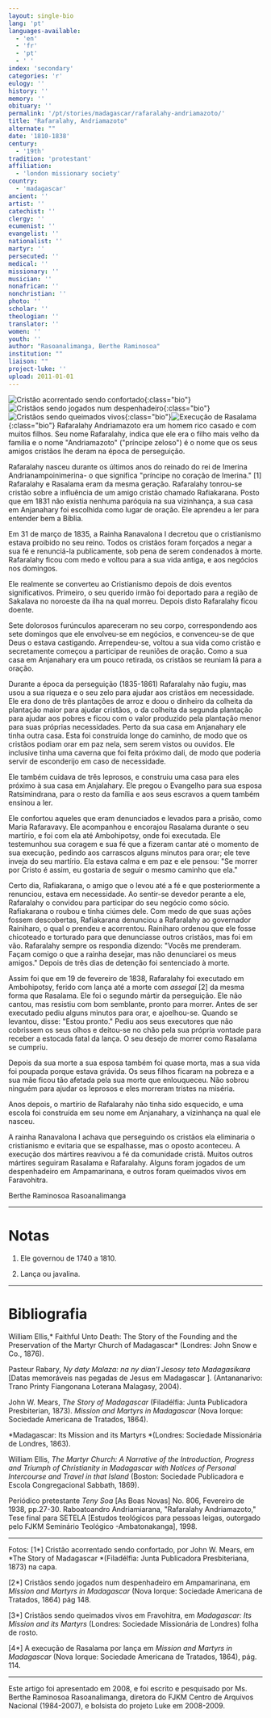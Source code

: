 ```yaml
---
layout: single-bio
lang: 'pt'
languages-available:
  - 'en'
  - 'fr'
  - 'pt'
  - ' '
index: 'secondary'
categories: 'r'
eulogy: ''
history: ''
memory: ''
obituary: ''
permalink: '/pt/stories/madagascar/rafaralahy-andriamazoto/'
title: "Rafaralahy, Andriamazoto"
alternate: ""
date: '1810-1838'
century:
  - '19th'
tradition: 'protestant'
affiliation:
  - 'london missionary society'
country:
  - 'madagascar'
ancient: ''
artist: ''
catechist: ''
clergy: ''
ecumenist: ''
evangelist: ''
nationalist: ''
martyr: ''
persecuted: ''
medical: ''
missionary: ''
musician: ''
nonafrican: ''
nonchristian: ''
photo: ''
scholar: ''
theologian: ''
translator: ''
women: ''
youth: ''
author: "Rasoanalimanga, Berthe Raminosoa"
institution: ""
liaison: ""
project-luke: ''
upload: 2011-01-01
---
```


![Cristão acorrentado sendo confortado](/images/bio-pics/madagascar/rafaralahy-andriamazoto/consolation-small.jpg){:class="bio"}![Cristãos sendo jogados num despenhadeiro](/images/bio-pics/madagascar/rafaralahy-andriamazoto/chretiens-precipites-small.jpg){:class="bio"}![Cristãos sendo queimados vivos](/images/bio-pics/madagascar/rafaralahy-andriamazoto/chretiens-brules-vifs.jpg){:class="bio"}![Execução de Rasalama](/images/bio-pics/madagascar/rafaralahy-andriamazoto/mortdeRasalama-small.jpg){:class="bio"} Rafaralahy Andriamazoto era um homem rico casado e com muitos filhos. Seu nome Rafaralahy, indica que ele era o filho mais velho da família e o nome "Andriamazoto" ("príncipe zeloso") é o nome que os seus amigos cristãos lhe deram na época de perseguição.

Rafaralahy nasceu durante os últimos anos do reinado do rei de Imerina Andrianampoinimerina- o que significa "príncipe no coração de Imerina." [1] Rafaralahy e Rasalama eram da mesma geração. Rafaralahy tonrou-se cristão sobre a influência de um amigo cristão chamado Rafiakarana. Posto que em  1831 não existia nenhuma paróquia na sua vizinhança, a sua casa em Anjanahary foi escolhida como lugar de oração. Ele aprendeu a ler para entender bem a Bíblia.

Em 31 de março de 1835, a Rainha Ranavalona I decretou que o cristianismo estava proibido no seu reino. Todos os cristãos foram forçados a negar a sua fé e renunciá-la publicamente, sob pena de serem condenados à morte. Rafaralahy ficou com medo e voltou para a sua vida antiga, e aos negócios nos domingos.

Ele realmente se converteu ao Cristianismo depois de dois eventos significativos. Primeiro, o seu querido irmão foi deportado para a região de Sakalava no noroeste da ilha na qual morreu. Depois disto Rafaralahy ficou doente.

Sete dolorosos furúnculos apareceram no seu corpo, correspondendo aos sete domingos que ele envolveu-se em negócios, e convenceu-se de que Deus o estava castigando. Arrependeu-se, voltou a sua vida como cristão e secretamente começou a participar de reuniões de oração. Como a sua casa em Anjanahary era um pouco retirada, os cristãos se reuniam lá para a oração.

Durante a época da perseguição (1835-1861) Rafaralahy não fugiu, mas usou a sua riqueza e o seu zelo para ajudar aos cristãos em necessidade. Ele era dono de três plantações de arroz e doou o dinheiro da colheita da plantação maior para ajudar cristãos, o da colheita da segunda plantação para ajudar aos pobres e ficou com o valor produzido pela plantação menor para suas próprias necessidades. Perto da sua casa em Anjanahary ele tinha outra casa. Esta foi construída longe do caminho, de modo que os cristãos podiam orar em paz nela, sem serem vistos ou ouvidos. Ele inclusive tinha uma caverna que foi feita próximo dali, de modo que poderia servir de esconderijo em caso de necessidade.

Ele também cuidava de três leprosos, e construiu uma casa para eles próximo à sua casa em Anjalahary. Ele pregou o Evangelho para sua esposa Ratsimindrana, para o resto da família e aos seus escravos a quem também ensinou a ler.

Ele confortou aqueles que eram denunciados e levados para a prisão, como Maria Rafaravavy. Ele acompanhou e encorajou Rasalama durante o seu martírio, e foi com ela até Ambohipotsy, onde foi executada. Ele testemunhou sua coragem e sua fé que a fizeram cantar até o momento de sua execução, pedindo aos carrascos alguns minutos para orar; ele teve inveja do seu martírio. Ela estava calma e em paz e ele pensou: "Se morrer por Cristo é assim, eu gostaria de seguir o mesmo caminho que ela."

Certo dia, Rafiakarana, o amigo que o levou até a fé e que posteriormente a renunciou, estava em necessidade. Ao sentir-se devedor perante a ele, Rafaralahy o convidou para participar do seu negócio como sócio. Rafiakarana o roubou e tinha ciúmes dele. Com medo de que suas ações fossem descobertas, Rafiakarana denunciou a Rafaralahy ao governador Rainiharo, o qual o prendeu e acorrentou.  Rainiharo ordenou que ele fosse chicoteado e torturado para que denunciasse outros cristãos, mas foi em vão. Rafaralahy sempre os respondia dizendo: "Vocês me prenderam. Façam comigo o que a rainha desejar, mas não denunciarei os meus amigos." Depois de três dias de detenção foi sentenciado à morte.

Assim foi que em 19 de fevereiro de 1838, Rafaralahy foi executado em Ambohipotsy, ferido com lança até a morte com *assegai* [2] da mesma forma que Rasalama. Ele foi o segundo mártir da perseguição. Ele não cantou, mas resistiu com bom semblante, pronto para morrer. Antes de ser executado pediu alguns minutos para orar, e ajoelhou-se. Quando se levantou, disse: "Estou pronto." Pediu aos seus executores que não cobrissem os seus olhos e deitou-se no chão pela sua própria vontade para receber a estocada fatal da lança. O seu desejo de morrer como Rasalama se cumpriu.

Depois da sua morte a sua esposa também foi quase morta, mas a sua vida foi poupada porque estava grávida. Os seus filhos ficaram na pobreza e a sua mãe ficou tão afetada pela sua morte que enlouqueceu. Não sobrou ninguém para ajudar os leprosos e eles morreram tristes na miséria.

Anos depois, o martírio de Rafalarahy não tinha sido esquecido, e uma escola foi construída em seu nome em Anjanahary, a vizinhança na qual ele nasceu.

A rainha Ranavalona I achava que perseguindo os cristãos ela eliminaria o cristianismo e evitaria que se espalhasse, mas o oposto aconteceu. A execução dos mártires reavivou a fé da comunidade cristã. Muitos outros mártires seguiram Rasalama e Rafaralahy. Alguns foram jogados de um despenhadeiro em Ampamarinana, e outros foram queimados vivos em Faravohitra.

Berthe Raminosoa Rasoanalimanga

---

# Notas

1. Ele governou de 1740 a 1810.

2. Lança ou javalina.

---

# Bibliografia

William Ellis,* Faithful Unto Death: The Story of the Founding and the Preservation of the Martyr Church of Madagascar* (Londres: John Snow e Co., 1876).

Pasteur Rabary, *Ny daty Malaza: na ny dian'I Jesosy teto Madagasikara* [Datas memoráveis nas pegadas de Jesus em Madagascar ]. (Antananarivo: Trano Printy Fiangonana Loterana Malagasy, 2004).

John W. Mears, *The Story of Madagascar* (Filadélfia: Junta Publicadora Presbiterian, 1873). *Mission and Martyrs in Madagascar* (Nova Iorque: Sociedade Americana de Tratados, 1864).

*Madagascar: Its Mission and its Martyrs *(Londres: Sociedade Missionária de Londres, 1863).

William Ellis, *The Martyr Church: A Narrative of the Introduction, Progress and Triumph of Christianity in Madagascar with Notices of Personal Intercourse and Travel in that Island* (Boston: Sociedade Publicadora e Escola Congregacional Sabbath, 1869).

Periódico pretestante *Teny Soa* [As Boas Novas] No. 806, Fevereiro de 1938, pp.27-30. Raboatoandro Andriamiarana, "Rafaralahy Andriamazoto," Tese final para SETELA [Estudos teológicos para pessoas leigas, outorgado pelo FJKM Seminário Teológico -Ambatonakanga], 1998.

---

Fotos:
[1*] Cristão acorrentado sendo confortado, por John W. Mears, em *The Story of Madagascar *(Filadélfia: Junta Publicadora Presbiteriana, 1873) na capa.

[2*] Cristãos sendo jogados num despenhadeiro em Ampamarinana, em *Mission and Martyrs in Madagascar* (Nova Iorque: Sociedade Americana de Tratados, 1864) pág 148.

[3*] Cristãos sendo queimados vivos em Fravohitra, em *Madagascar: Its Mission and its Martyrs* (Londres: Sociedade Missionária de Londres) folha de rosto.

[4*] A execução de Rasalama por lança em *Mission and Martyrs in Madagascar* (Nova Iorque: Sociedade Americana de Tratados, 1864), pág. 114.

---

Este artigo foi apresentado em 2008, e foi escrito e pesquisado por Ms. Berthe Raminosoa Rasoanalimanga, diretora do FJKM Centro de Arquivos Nacional (1984-2007), e bolsista do projeto Luke em 2008-2009.
